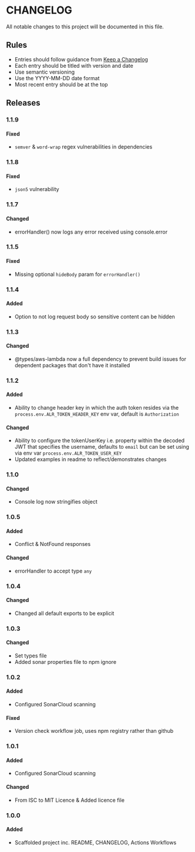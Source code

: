 # CHANGELOG

All notable changes to this project will be documented in this file.

## Rules
- Entries should follow guidance from [Keep a Changelog](https://keepachangelog.com/en/1.0.0/)
- Each entry should be titled with version and date
- Use semantic versioning
- Use the YYYY-MM-DD date format
- Most recent entry should be at the top


## Releases

### 1.1.9
#### Fixed
- `semver` & `word-wrap` regex vulnerabilities in dependencies

### 1.1.8
#### Fixed
- `json5` vulnerability

### 1.1.7
#### Changed
- errorHandler() now logs any error received using console.error

### 1.1.5
#### Fixed
- Missing optional `hideBody` param for `errorHandler()`

### 1.1.4
#### Added
- Option to not log request body so sensitive content can be hidden

### 1.1.3
#### Changed
- @types/aws-lambda now a full dependency to prevent build issues for dependent packages that don't have it installed

### 1.1.2
#### Added
- Ability to change header key in which the auth token resides via the `process.env.ALR_TOKEN_HEADER_KEY` env var, default is `Authorization`
#### Changed
- Ability to configure the tokenUserKey i.e. property within the decoded JWT that specifies the username, defaults to `email` but can be set using via env var `process.env.ALR_TOKEN_USER_KEY`
- Updated examples in readme to reflect/demonstrates changes

### 1.1.0
#### Changed
- Console log now stringifies object

### 1.0.5
#### Added
- Conflict & NotFound responses
#### Changed
- errorHandler to accept type `any`

### 1.0.4
#### Changed
- Changed all default exports to be explicit

### 1.0.3
#### Changed
- Set types file
- Added sonar properties file to npm ignore

### 1.0.2
#### Added
- Configured SonarCloud scanning
#### Fixed
- Version check workflow job, uses npm registry rather than github

### 1.0.1
#### Added
- Configured SonarCloud scanning
#### Changed
- From ISC to MIT Licence & Added licence file

### 1.0.0
#### Added
- Scaffolded project inc. README, CHANGELOG, Actions Workflows